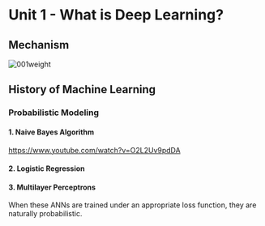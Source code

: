 # Unit 1 - What is Deep Learning?
## Mechanism
![001weight](https://user-images.githubusercontent.com/48712088/202853688-a912b524-b96a-4b06-b53f-af35fcdcc51c.jpg)

## History of Machine Learning
### Probabilistic Modeling

#### 1. Naive Bayes Algorithm
https://www.youtube.com/watch?v=O2L2Uv9pdDA

#### 2. Logistic Regression

#### 3. Multilayer Perceptrons
When these ANNs are trained under an appropriate loss function, they are naturally probabilistic.

